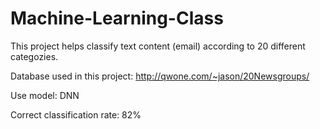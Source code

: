 # Machine-Learning-Class

This project helps classify text content (email) according to 20 different categozies.

Database used in this project: http://qwone.com/~jason/20Newsgroups/

Use model: DNN

Correct classification rate: 82%
